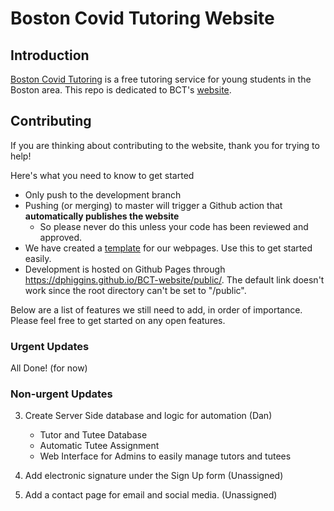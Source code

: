 # Boston Covid Tutoring Website


## Introduction

[Boston Covid Tutoring](https://bostoncovidtutoring.org/) is a free tutoring service for young students in the Boston area. This repo is dedicated to BCT's [website](https://bostoncovidtutoring.org/).

## Contributing

If you are thinking about contributing to the website, thank you for trying to help!

Here's what you need to know to get started

- Only push to the development branch
- Pushing (or merging) to master will trigger a Github action that **automatically publishes the website**
	- So please never do this unless your code has been reviewed and approved.
- We have created a [template](https://github.com/dphiggins/BCT-website/blob/master/public/assets/template.html) for our webpages. Use this to get started easily.
- Development is hosted on Github Pages through https://dphiggins.github.io/BCT-website/public/. The default link doesn't work since the root directory can't be set to "/public".

Below are a list of features we still need to add, in order of importance. Please feel free to get started on any open features.

### Urgent Updates

All Done! (for now)


### Non-urgent Updates

3. Create Server Side database and logic for automation (Dan)
	- Tutor and Tutee Database
	- Automatic Tutee Assignment
	- Web Interface for Admins to easily manage tutors and tutees

4. Add electronic signature under the Sign Up form (Unassigned)

5. Add a contact page for email and social media. (Unassigned)

